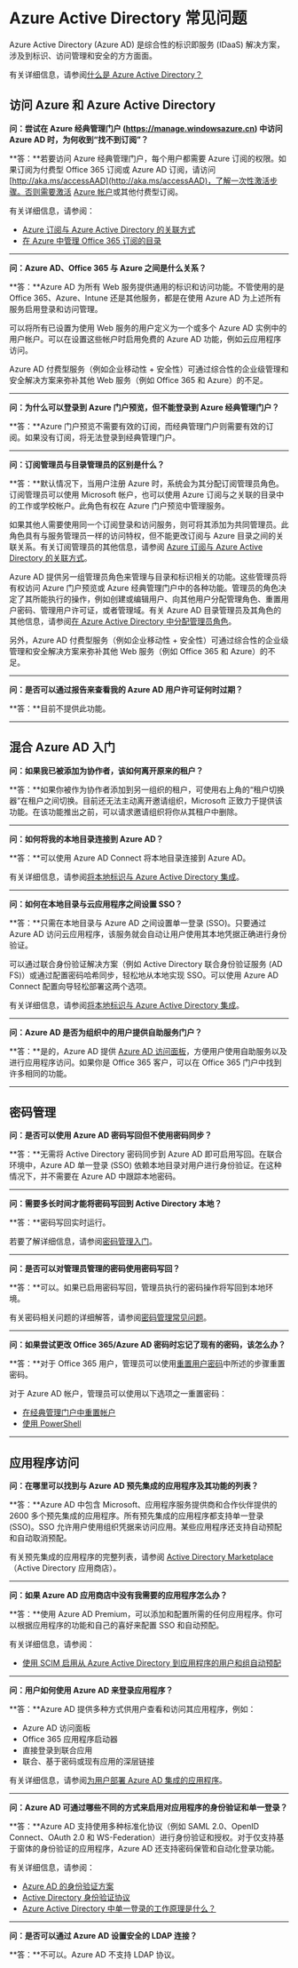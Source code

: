 <properties
    pageTitle="Azure Active Directory 常见问题 | Azure"
    description="Azure Active Directory 常见问题解答有关如何访问 Azure 和 Azure Active Directory、管理密码以及访问应用程序的问题。"
    services="active-directory"
    documentationcenter=""
    author="MarkusVi"
    manager="femila"
    editor="" />
<tags
    ms.assetid="b8207760-9714-4871-93d5-f9893de31c8f"
    ms.service="active-directory"
    ms.workload="identity"
    ms.tgt_pltfrm="na"
    ms.devlang="na"
    ms.topic="get-started-article"
    ms.date="02/07/2017"
    wacn.date="03/07/2017"
    ms.author="markvi" />  


# Azure Active Directory 常见问题
Azure Active Directory (Azure AD) 是综合性的标识即服务 (IDaaS) 解决方案，涉及到标识、访问管理和安全的方方面面。

有关详细信息，请参阅[什么是 Azure Active Directory？](/documentation/articles/active-directory-whatis/)


## 访问 Azure 和 Azure Active Directory
**问：尝试在 Azure 经典管理门户 (https://manage.windowsazure.cn) 中访问 Azure AD 时，为何收到“找不到订阅”？**

**答：**若要访问 Azure 经典管理门户，每个用户都需要 Azure 订阅的权限。如果订阅为付费型 Office 365 订阅或 Azure AD 订阅，请访问 [http://aka.ms/accessAAD](http://aka.ms/accessAAD)，了解一次性激活步骤。否则需要激活 [Azure 帐户](/pricing/1rmb-trial/)或其他付费型订阅。

有关详细信息，请参阅：

- [Azure 订阅与 Azure Active Directory 的关联方式](/documentation/articles/active-directory-how-subscriptions-associated-directory/)
- [在 Azure 中管理 Office 365 订阅的目录](/documentation/articles/active-directory-manage-o365-subscription/)

- - -
**问：Azure AD、Office 365 与 Azure 之间是什么关系？**

**答：**Azure AD 为所有 Web 服务提供通用的标识和访问功能。不管使用的是 Office 365、Azure、Intune 还是其他服务，都是在使用 Azure AD 为上述所有服务启用登录和访问管理。

可以将所有已设置为使用 Web 服务的用户定义为一个或多个 Azure AD 实例中的用户帐户。可以在设置这些帐户时启用免费的 Azure AD 功能，例如云应用程序访问。

Azure AD 付费型服务（例如企业移动性 + 安全性）可通过综合性的企业级管理和安全解决方案来弥补其他 Web 服务（例如 Office 365 和 Azure）的不足。
- - -
**问：为什么可以登录到 Azure 门户预览，但不能登录到 Azure 经典管理门户？**

**答：**Azure 门户预览不需要有效的订阅，而经典管理门户则需要有效的订阅。如果没有订阅，将无法登录到经典管理门户。
- - -
**问：订阅管理员与目录管理员的区别是什么？**

**答：**默认情况下，当用户注册 Azure 时，系统会为其分配订阅管理员角色。订阅管理员可以使用 Microsoft 帐户，也可以使用 Azure 订阅与之关联的目录中的工作或学校帐户。此角色有权在 Azure 门户预览中管理服务。

如果其他人需要使用同一个订阅登录和访问服务，则可将其添加为共同管理员。此角色具有与服务管理员一样的访问特权，但不能更改订阅与 Azure 目录之间的关联关系。有关订阅管理员的其他信息，请参阅 [Azure 订阅与 Azure Active Directory 的关联方式](/documentation/articles/active-directory-how-subscriptions-associated-directory/)。


Azure AD 提供另一组管理员角色来管理与目录和标识相关的功能。这些管理员将有权访问 Azure 门户预览或 Azure 经典管理门户中的各种功能。管理员的角色决定了其所能执行的操作，例如创建或编辑用户、向其他用户分配管理角色、重置用户密码、管理用户许可证，或者管理域。有关 Azure AD 目录管理员及其角色的其他信息，请参阅[在 Azure Active Directory 中分配管理员角色](/documentation/articles/active-directory-assign-admin-roles/)。

另外，Azure AD 付费型服务（例如企业移动性 + 安全性）可通过综合性的企业级管理和安全解决方案来弥补其他 Web 服务（例如 Office 365 和 Azure）的不足。

- - -
**问：是否可以通过报告来查看我的 Azure AD 用户许可证何时过期？**

**答：**目前不提供此功能。

- - -

## 混合 Azure AD 入门


**问：如果我已被添加为协作者，该如何离开原来的租户？**

**答：**如果你被作为协作者添加到另一组织的租户，可使用右上角的“租户切换器”在租户之间切换。目前还无法主动离开邀请组织，Microsoft 正致力于提供该功能。在该功能推出之前，可以请求邀请组织将你从其租户中删除。
- - -
**问：如何将我的本地目录连接到 Azure AD？**

**答：**可以使用 Azure AD Connect 将本地目录连接到 Azure AD。

有关详细信息，请参阅[将本地标识与 Azure Active Directory 集成](/documentation/articles/active-directory-aadconnect/)。

- - -
**问：如何在本地目录与云应用程序之间设置 SSO？**

**答：**只需在本地目录与 Azure AD 之间设置单一登录 (SSO)。只要通过 Azure AD 访问云应用程序，该服务就会自动让用户使用其本地凭据正确进行身份验证。

可以通过联合身份验证解决方案（例如 Active Directory 联合身份验证服务 (AD FS)）或通过配置密码哈希同步，轻松地从本地实现 SSO。可以使用 Azure AD Connect 配置向导轻松部署这两个选项。

有关详细信息，请参阅[将本地标识与 Azure Active Directory 集成](/documentation/articles/active-directory-aadconnect/)。

- - -
**问：Azure AD 是否为组织中的用户提供自助服务门户？**

**答：**是的，Azure AD 提供 [Azure AD 访问面板](https://login.partner.microsoftonline.cn)，方便用户使用自助服务以及进行应用程序访问。如果你是 Office 365 客户，可以在 Office 365 门户中找到许多相同的功能。

- - -
## 密码管理
**问：是否可以使用 Azure AD 密码写回但不使用密码同步？**

**答：**无需将 Active Directory 密码同步到 Azure AD 即可启用写回。在联合环境中，Azure AD 单一登录 (SSO) 依赖本地目录对用户进行身份验证。在这种情况下，并不需要在 Azure AD 中跟踪本地密码。

- - -
**问：需要多长时间才能将密码写回到 Active Directory 本地？**

**答：**密码写回实时运行。

若要了解详细信息，请参阅[密码管理入门](/documentation/articles/active-directory-passwords-getting-started/)。

- - -
**问：是否可以对管理员管理的密码使用密码写回？**

**答：**可以。如果已启用密码写回，管理员执行的密码操作将写回到本地环境。

有关密码相关问题的详细解答，请参阅[密码管理常见问题](/documentation/articles/active-directory-passwords-faq/)。
- - -
**问：如果尝试更改 Office 365/Azure AD 密码时忘记了现有的密码，该怎么办？**

**答：**对于 Office 365 用户，管理员可以使用[重置用户密码](https://support.office.com/zh-cn/article/Admins-Reset-user-passwords-7A5D073B-7FAE-4AA5-8F96-9ECD041ABA9C?ui=en-us&rs=en-us&ad=US)中所述的步骤重置密码。

对于 Azure AD 帐户，管理员可以使用以下选项之一重置密码：

- [在经典管理门户中重置帐户](/documentation/articles/active-directory-create-users-reset-password/)
- [使用 PowerShell](https://docs.microsoft.com/zh-cn/powershell/msonline/v1/Set-MsolUserPassword?redirectedfrom=msdn)


- - -
## 应用程序访问
**问：在哪里可以找到与 Azure AD 预先集成的应用程序及其功能的列表？**

**答：**Azure AD 中包含 Microsoft、应用程序服务提供商和合作伙伴提供的 2600 多个预先集成的应用程序。所有预先集成的应用程序都支持单一登录 (SSO)。SSO 允许用户使用组织凭据来访问应用。某些应用程序还支持自动预配和自动取消预配。

有关预先集成的应用程序的完整列表，请参阅 [Active Directory Marketplace](https://azure.microsoft.com/marketplace/active-directory/)（Active Directory 应用商店）。

- - -
**问：如果 Azure AD 应用商店中没有我需要的应用程序怎么办？**

**答：**使用 Azure AD Premium，可以添加和配置所需的任何应用程序。你可以根据应用程序的功能和自己的喜好来配置 SSO 和自动预配。

有关详细信息，请参阅：

- [使用 SCIM 启用从 Azure Active Directory 到应用程序的用户和组自动预配](/documentation/articles/active-directory-scim-provisioning/)

- - -
**问：用户如何使用 Azure AD 来登录应用程序？**

**答：**Azure AD 提供多种方式供用户查看和访问其应用程序，例如：

- Azure AD 访问面板
- Office 365 应用程序启动器
- 直接登录到联合应用
- 联合、基于密码或现有应用的深层链接

有关详细信息，请参阅[为用户部署 Azure AD 集成的应用程序](/documentation/articles/active-directory-appssoaccess-whatis/#deploying-azure-ad-integrated-applications-to-users/)。

- - -
**问：Azure AD 可通过哪些不同的方式来启用对应用程序的身份验证和单一登录？**

**答：**Azure AD 支持使用多种标准化协议（例如 SAML 2.0、OpenID Connect、OAuth 2.0 和 WS-Federation）进行身份验证和授权。对于仅支持基于窗体的身份验证的应用程序，Azure AD 还支持密码保管和自动化登录功能。

有关详细信息，请参阅：

- [Azure AD 的身份验证方案](/documentation/articles/active-directory-authentication-scenarios/)
- [Active Directory 身份验证协议](/documentation/articles/active-directory-developers-guide/)
- [Azure Active Directory 中单一登录的工作原理是什么？](/documentation/articles/active-directory-appssoaccess-whatis/#how-does-single-sign-on-with-azure-active-directory-work/)

- - -
**问：是否可以通过 Azure AD 设置安全的 LDAP 连接？**

**答：**不可以。Azure AD 不支持 LDAP 协议。

<!---HONumber=Mooncake_0227_2017-->
<!---Update_Description: wording update -->